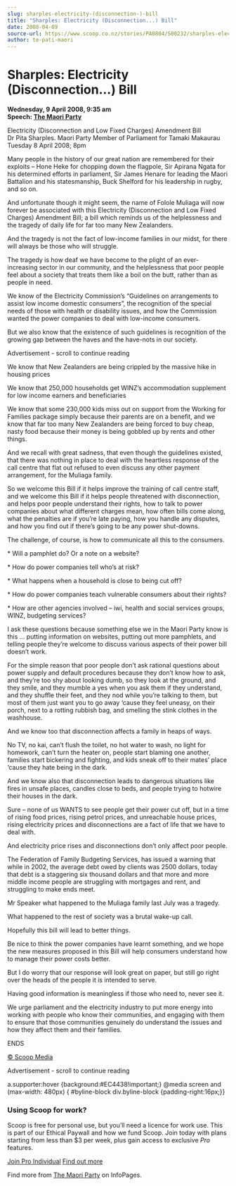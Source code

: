 ```yaml
---
slug: sharples-electricity-(disconnection-)-bill
title: "Sharples: Electricity (Disconnection...) Bill"
date: 2008-04-09
source-url: https://www.scoop.co.nz/stories/PA0804/S00232/sharples-electricity-disconnection-bill.htm
author: te-pati-maori
---
```

Sharples: Electricity (Disconnection...) Bill
=============================================

**Wednesday, 9 April 2008, 9:35 am**  
**Speech: [The Maori Party](https://info.scoop.co.nz/The_Maori_Party)**

Electricity (Disconnection and Low Fixed Charges) Amendment Bill  
Dr Pita Sharples. Maori Party Member of Parliament for Tamaki Makaurau  
Tuesday 8 April 2008; 8pm

Many people in the history of our great nation are remembered for their exploits – Hone Heke for chopping down the flagpole, Sir Apirana Ngata for his determined efforts in parliament, Sir James Henare for leading the Maori Battalion and his statesmanship, Buck Shelford for his leadership in rugby, and so on.

And unfortunate though it might seem, the name of Folole Muliaga will now forever be associated with this Electricity (Disconnection and Low Fixed Charges) Amendment Bill; a bill which reminds us of the helplessness and the tragedy of daily life for far too many New Zealanders.

And the tragedy is not the fact of low-income families in our midst, for there will always be those who will struggle.

The tragedy is how deaf we have become to the plight of an ever-increasing sector in our community, and the helplessness that poor people feel about a society that treats them like a boil on the butt, rather than as people in need.

We know of the Electricity Commission’s “Guidelines on arrangements to assist low income domestic consumers”, the recognition of the special needs of those with health or disability issues, and how the Commission wanted the power companies to deal with low-income consumers.

But we also know that the existence of such guidelines is recognition of the growing gap between the haves and the have-nots in our society.

Advertisement - scroll to continue reading





We know that New Zealanders are being crippled by the massive hike in housing prices

We know that 250,000 households get WINZ’s accommodation supplement for low income earners and beneficiaries

We know that some 230,000 kids miss out on support from the Working for Families package simply because their parents are on a benefit, and we know that far too many New Zealanders are being forced to buy cheap, nasty food because their money is being gobbled up by rents and other things.

And we recall with great sadness, that even though the guidelines existed, that there was nothing in place to deal with the heartless response of the call centre that flat out refused to even discuss any other payment arrangement, for the Muliaga family.

So we welcome this Bill if it helps improve the training of call centre staff, and we welcome this Bill if it helps people threatened with disconnection, and helps poor people understand their rights, how to talk to power companies about what different charges mean, how often bills come along, what the penalties are if you’re late paying, how you handle any disputes, and how you find out if there’s going to be any power shut-downs.

The challenge, of course, is how to communicate all this to the consumers.

\* Will a pamphlet do? Or a note on a website?

\* How do power companies tell who’s at risk?

\* What happens when a household is close to being cut off?

\* How do power companies teach vulnerable consumers about their rights?

\* How are other agencies involved – iwi, health and social services groups, WINZ, budgeting services?

I ask these questions because something else we in the Maori Party know is this … putting information on websites, putting out more pamphlets, and telling people they’re welcome to discuss various aspects of their power bill doesn’t work.

For the simple reason that poor people don’t ask rational questions about power supply and default procedures because they don’t know how to ask, and they’re too shy about looking dumb, so they look at the ground, and they smile, and they mumble a yes when you ask them if they understand, and they shuffle their feet, and they nod while you’re talking to them, but most of them just want you to go away ‘cause they feel uneasy, on their porch, next to a rotting rubbish bag, and smelling the stink clothes in the washhouse.

And we know too that disconnection affects a family in heaps of ways.

No TV, no kai, can’t flush the toilet, no hot water to wash, no light for homework, can’t turn the heater on, people start blaming one another, families start bickering and fighting, and kids sneak off to their mates’ place ‘cause they hate being in the dark.

And we know also that disconnection leads to dangerous situations like fires in unsafe places, candles close to beds, and people trying to hotwire their houses in the dark.

Sure – none of us WANTS to see people get their power cut off, but in a time of rising food prices, rising petrol prices, and unreachable house prices, rising electricity prices and disconnections are a fact of life that we have to deal with.

And electricity price rises and disconnections don’t only affect poor people.

The Federation of Family Budgeting Services, has issued a warning that while in 2002, the average debt owed by clients was 2500 dollars, today that debt is a staggering six thousand dollars and that more and more middle income people are struggling with mortgages and rent, and struggling to make ends meet.

Mr Speaker what happened to the Muliaga family last July was a tragedy.

What happened to the rest of society was a brutal wake-up call.

Hopefully this bill will lead to better things.

Be nice to think the power companies have learnt something, and we hope the new measures proposed in this Bill will help consumers understand how to manage their power costs better.

But I do worry that our response will look great on paper, but still go right over the heads of the people it is intended to serve.

Having good information is meaningless if those who need to, never see it.

We urge parliament and the electricity industry to put more energy into working with people who know their communities, and engaging with them to ensure that those communities genuinely do understand the issues and how they affect them and their families.

  
ENDS

[© Scoop Media](http://www.scoop.co.nz/about/terms.html)  

Advertisement - scroll to continue reading



a.supporter:hover {background:#EC4438!important;} @media screen and (max-width: 480px) { #byline-block div.byline-block {padding-right:16px;}}

### Using Scoop for work?

Scoop is free for personal use, but you’ll need a licence for work use. This is part of our Ethical Paywall and how we fund Scoop. Join today with plans starting from less than $3 per week, plus gain access to exclusive _Pro_ features.  
  
[Join Pro Individual](https://pro.scoop.co.nz/Individual/?from=ProIn24) [Find out more](https://pro.scoop.co.nz/using-scoop-for-work/?from=ProIn24)

Find more from [The Maori Party](https://info.scoop.co.nz/The_Maori_Party) on InfoPages.